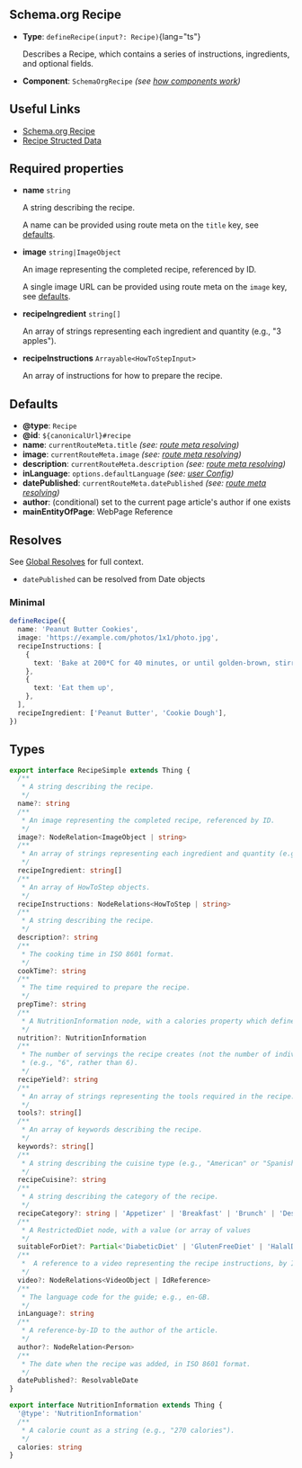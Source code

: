 ## Schema.org Recipe

- **Type**: `defineRecipe(input?: Recipe)`{lang="ts"}

  Describes a Recipe, which contains a series of instructions, ingredients, and optional fields.

- **Component**: `SchemaOrgRecipe` _(see [how components work](/guide/guides/components))_

## Useful Links

- [Schema.org Recipe](https://schema.org/Recipe)
- [Recipe Structed Data](https://developers.google.com/search/docs/advanced/structured-data/recipe)


## Required properties

- **name** `string`

  A string describing the recipe.

  A name can be provided using route meta on the `title` key, see [defaults](#defaults).


- **image** `string|ImageObject`

  An image representing the completed recipe, referenced by ID.

  A single image URL can be provided using route meta on the `image` key, see [defaults](#defaults).

- **recipeIngredient** `string[]`

  An array of strings representing each ingredient and quantity (e.g., "3 apples").

- **recipeInstructions** `Arrayable<HowToStepInput>`

  An array of instructions for how to prepare the recipe.

## Defaults

- **@type**: `Recipe`
- **@id**: `${canonicalUrl}#recipe`
- **name**: `currentRouteMeta.title` _(see: [route meta resolving](/guide/getting-started/how-it-works#route-meta-resolving))_
- **image**: `currentRouteMeta.image` _(see: [route meta resolving](/guide/getting-started/how-it-works#route-meta-resolving))_
- **description**: `currentRouteMeta.description` _(see: [route meta resolving](/guide/getting-started/how-it-works#route-meta-resolving))_
- **inLanguage**: `options.defaultLanguage` _(see: [user Config](/guide/guides/user-config))_
- **datePublished**: `currentRouteMeta.datePublished` _(see: [route meta resolving](/guide/getting-started/how-it-works#route-meta-resolving))_
- **author**: (conditional) set to the current page article's author if one exists
- **mainEntityOfPage**: WebPage Reference


## Resolves

See [Global Resolves](/guide/getting-started/how-it-works#global-resolves) for full context.

- `datePublished` can be resolved from Date objects


### Minimal

```ts
defineRecipe({
  name: 'Peanut Butter Cookies',
  image: 'https://example.com/photos/1x1/photo.jpg',
  recipeInstructions: [
    {
      text: 'Bake at 200*C for 40 minutes, or until golden-brown, stirring periodically throughout',
    },
    {
      text: 'Eat them up',
    },
  ],
  recipeIngredient: ['Peanut Butter', 'Cookie Dough'],
})
```

## Types

```ts
export interface RecipeSimple extends Thing {
  /**
   * A string describing the recipe.
   */
  name?: string
  /**
   * An image representing the completed recipe, referenced by ID.
   */
  image?: NodeRelation<ImageObject | string>
  /**
   * An array of strings representing each ingredient and quantity (e.g., "3 apples").
   */
  recipeIngredient: string[]
  /**
   * An array of HowToStep objects.
   */
  recipeInstructions: NodeRelations<HowToStep | string>
  /**
   * A string describing the recipe.
   */
  description?: string
  /**
   * The cooking time in ISO 8601 format.
   */
  cookTime?: string
  /**
   * The time required to prepare the recipe.
   */
  prepTime?: string
  /**
   * A NutritionInformation node, with a calories property which defines a calorie count as a string (e.g., "270 calories").
   */
  nutrition?: NutritionInformation
  /**
   * The number of servings the recipe creates (not the number of individual items, if these are different), as a string
   * (e.g., "6", rather than 6).
   */
  recipeYield?: string
  /**
   * An array of strings representing the tools required in the recipe.
   */
  tools?: string[]
  /**
   * An array of keywords describing the recipe.
   */
  keywords?: string[]
  /**
   * A string describing the cuisine type (e.g., "American" or "Spanish").
   */
  recipeCuisine?: string
  /**
   * A string describing the category of the recipe.
   */
  recipeCategory?: string | 'Appetizer' | 'Breakfast' | 'Brunch' | 'Dessert' | 'Dinner' | 'Drink' | 'Lunch' | 'Main course' | 'Sauce' | 'Side dish' | 'Snack' | 'Starter'
  /**
   * A RestrictedDiet node, with a value (or array of values
   */
  suitableForDiet?: Partial<'DiabeticDiet' | 'GlutenFreeDiet' | 'HalalDiet' | 'HinduDiet' | 'KosherDiet' | 'LowCalorieDiet' | 'LowFatDiet' | 'LowLactoseDiet' | 'LowSaltDiet' | 'VeganDiet' | 'VegetarianDiet'>[]
  /**
   *  A reference to a video representing the recipe instructions, by ID.
   */
  video?: NodeRelations<VideoObject | IdReference>
  /**
   * The language code for the guide; e.g., en-GB.
   */
  inLanguage?: string
  /**
   * A reference-by-ID to the author of the article.
   */
  author?: NodeRelation<Person>
  /**
   * The date when the recipe was added, in ISO 8601 format.
   */
  datePublished?: ResolvableDate
}

export interface NutritionInformation extends Thing {
  '@type': 'NutritionInformation'
  /**
   * A calorie count as a string (e.g., "270 calories").
   */
  calories: string
}
```
